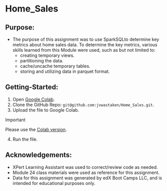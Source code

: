 # Home_Sales

## Purpose:
- The purpose of this assignment was to use SparkSQLto determine key metrics about home sales data. To determine the key metrics, various skills learned from this Module were used, such as but not limited to:
    - creating temporary views.
    - partitioning the data.
    - cache/uncache temporary tables.
    - storing and utilizing data in parquet format.


## Getting-Started:
1. Open [Google Colab](https://colab.research.google.com/).
2. Clone the GitHub Repo: `git@github.com:jvwastaken/Home_Sales.git`.
3. Upload the file to Google Colab.
> [!IMPORTANT] 
> Please use the [Colab version](Starter_Code/Home_Sales_starter_code_colab.ipynb).
4. Run the file.

## Acknowledgements:
- XPert Learning Assistant was used to correct/review code as needed.
- Module 24 class materials were used as reference for this assignment.
- Data for this assignment was generated by edX Boot Camps LLC, and is intended for educational purposes only.

